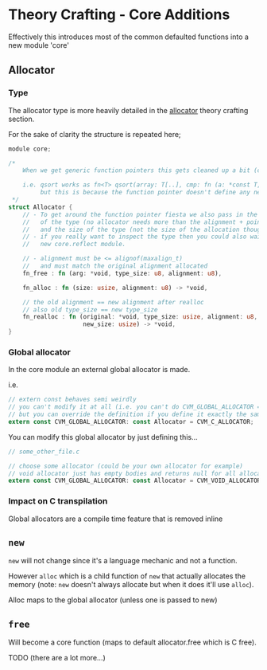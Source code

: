 # Theory Crafting - Core Additions

Effectively this introduces most of the common defaulted functions into a new module 'core'

## Allocator

### Type

The allocator type is more heavily detailed in the [allocator](allocator.md) theory crafting section.

For the sake of clarity the structure is repeated here;

```rust
module core;

/*
    When we get generic function pointers this gets cleaned up a bit (currently you can use generics in function pointers but can't define a generic in a function pointer)

    i.e. qsort works as fn<T> qsort(array: T[..], cmp: fn (a: *const T, b: *const T) -> int)
         but this is because the function pointer doesn't define any new generics!
 */
struct Allocator {
    // - To get around the function pointer fiesta we also pass in the alignment
    //   of the type (no allocator needs more than the alignment + pointer)
    //   and the size of the type (not the size of the allocation though!!)
    // - if you really want to inspect the type then you could also wait for the
    //   new core.reflect module.

    // - alignment must be <= alignof(maxalign_t)
    //   and must match the original alignment allocated
    fn_free : fn (arg: *void, type_size: u8, alignment: u8),

    fn_alloc : fn (size: usize, alignment: u8) -> *void,

    // the old alignment == new alignment after realloc
    // also old type_size == new type_size
    fn_realloc : fn (original: *void, type_size: usize, alignment: u8,
                     new_size: usize) -> *void,
}
```

### Global allocator

In the core module an external global allocator is made.

i.e.

```rust
// extern const behaves semi weirdly
// you can't modify it at all (i.e. you can't do CVM_GLOBAL_ALLOCATOR = x)
// but you can override the definition if you define it exactly the same
extern const CVM_GLOBAL_ALLOCATOR: const Allocator = CVM_C_ALLOCATOR;
```

You can modify this global allocator by just defining this...

```rust
// some_other_file.c

// choose some allocator (could be your own allocator for example)
// void allocator just has empty bodies and returns null for all allocations
extern const CVM_GLOBAL_ALLOCATOR: const Allocator = CVM_VOID_ALLOCATOR;
```

### Impact on C transpilation

Global allocators are a compile time feature that is removed inline

## `new`

`new` will not change since it's a language mechanic and not a function.

However `alloc` which is a child function of `new` that actually allocates the memory (note: `new` doesn't always allocate but when it does it'll use `alloc`).

Alloc maps to the global allocator (unless one is passed to new)

## `free`

Will become a core function (maps to default allocator.free which is C free).

TODO (there are a lot more...)

